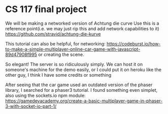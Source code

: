 # CS 117 final project

We will be making a networked version of Achtung die curve
Use this is a reference point(i.e. we may just rip this and add network capabilities to it)
https://github.com/stravid/achtung-die-kurve

This tutorial can also be helpful, for networking: https://codeburst.io/how-to-make-a-simple-multiplayer-online-car-game-with-javascript-89d47908f995 or creating the scene.

So elegant! The server is so ridiculously simply. We can host it on someone's machine for the demo easily, or I could put it on heroku like the other guy, I think I have some credits or something

After seeing that the car game used an outdated version of the phaser library, I searched for a phaser3 tutorial. I found something even simplet, also using the sockets.io npm module: https://gamedevacademy.org/create-a-basic-multiplayer-game-in-phaser-3-with-socket-io-part-1/


